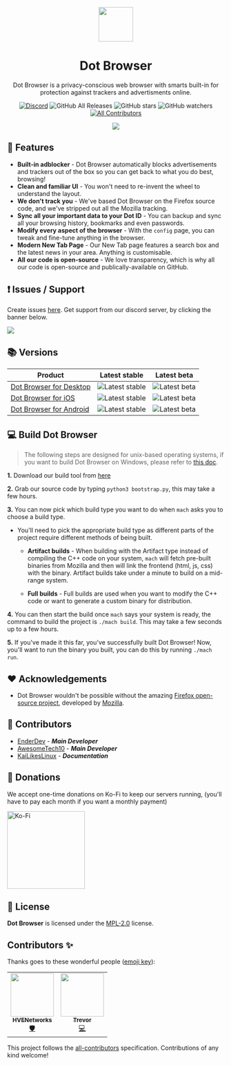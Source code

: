 <div align="center">
<img src="https://raw.githubusercontent.com/dothq/browser/main/browser/branding/dot/default64.png" height="80" length="80">

# Dot Browser
Dot Browser is a privacy-conscious web browser with smarts built-in for protection against trackers and advertisments online.

[![Discord](https://discordapp.com/api/guilds/525056817399726102/widget.png?style=shield)](https://invite.gg/dot)
![GitHub All Releases](https://img.shields.io/github/downloads/dothq/browser/total?color=black) ![GitHub stars](https://img.shields.io/github/stars/dothq/browser?style=social) ![GitHub watchers](https://img.shields.io/github/watchers/dothq/browser?style=social) <!-- ALL-CONTRIBUTORS-BADGE:START - Do not remove or modify this section -->[![All Contributors](https://img.shields.io/badge/all_contributors-3-orange.svg?style=flat-square)](#contributors-)
<!-- ALL-CONTRIBUTORS-BADGE:END -->

<img src="https://dothq.co/static/landing-showcase-0a396cdd550cc2515aa0925f4aa01f31.png" />

</div>

## 🚀 Features

* **Built-in adblocker** - Dot Browser automatically blocks advertisements and trackers out of the box so you can get back to what you do best, browsing!
* **Clean and familiar UI** - You won't need to re-invent the wheel to understand the layout.
* **We don't track you** - We've based Dot Browser on the Firefox source code, and we've stripped out all the Mozilla tracking.
* **Sync all your important data to your Dot ID** - You can backup and sync all your browsing history, bookmarks and even passwords.
* **Modify every aspect of the browser** - With the `config` page, you can tweak and fine-tune anything in the browser. 
* **Modern New Tab Page** - Our New Tab page features a search box and the latest news in your area. Anything is customisable.
* **All our code is open-source** - We love transparency, which is why all our code is open-source and publically-available on GitHub.

## ❗ Issues / Support
Create issues [here](https://github.com/dothq/browser/issues/new). Get support from our discord server, by clicking the banner below.

<a href="https://invite.gg/dot">
  <img src="https://discordapp.com/api/guilds/525056817399726102/widget.png?style=banner2" />
</a>

## 📚 Versions

Product | Latest stable | Latest beta
---|---|---
[Dot Browser for Desktop](https://github.com/dothq/browser-ff) | ![Latest stable](https://img.shields.io/github/v/release/dothq/browser-ff?color=white&label=latest%20version) | ![Latest beta](https://img.shields.io/github/v/release/dothq/browser-ff?color=white&include_prereleases&label=latest%20beta%20version)
[Dot Browser for iOS](https://github.com/dothq/browser-ios) | ![Latest stable](https://img.shields.io/github/v/release/dothq/browser-ios?color=white&label=latest%20version) | ![Latest beta](https://img.shields.io/github/v/release/dothq/browser-ios?color=white&include_prereleases&label=latest%20beta%20version)
[Dot Browser for Android](https://github.com/dothq/browser-android) | ![Latest stable](https://img.shields.io/github/v/release/dothq/browser-android?color=white&label=latest%20version) | ![Latest beta](https://img.shields.io/github/v/release/dothq/browser-android?color=white&include_prereleases&label=latest%20beta%20version)


## 💻 Build Dot Browser
> The following steps are designed for unix-based operating systems, if you want to build Dot Browser on Windows, please refer to [this doc](https://dothq.github.io/browser/build-for-windows).

**1.** Download our build tool from [here](https://raw.githubusercontent.com/dothq/browser/main/bootstrap.py)

**2.** Grab our source code by typing `python3 bootstrap.py`, this may take a few hours.

**3.** You can now pick which build type you want to do when `mach` asks you to choose a build type.
  * You'll need to pick the appropriate build type as different parts of the project require different methods of being built.
  
    * **Artifact builds** - When building with the Artifact type instead of compiling the C++ code on your system, `mach` will fetch pre-built binaries from Mozilla and then   will link the frontend (html, js, css) with the binary. Artifact builds take under a minute to build on a mid-range system.
    
    * **Full builds** - Full builds are used when you want to modify the C++ code or want to generate a custom binary for distribution.
    
**4.** You can then start the build once `mach` says your system is ready, the command to build the project is `./mach build`. This may take a few seconds up to a few hours.

**5.** If you've made it this far, you've successfully built Dot Browser! Now, you'll want to run the binary you built, you can do this by running `./mach run`.

## ❤️ Acknowledgements
- Dot Browser wouldn't be possible without the amazing [Firefox open-source project](https://hg.mozilla.org/mozilla-central/), developed by [Mozilla](https://mozilla.org).

## 🤝 Contributors
- [EnderDev](https://github.com/EnderDev) - ***Main Developer***
- [AwesomeTech10](https://github.com/AwesomeTech10) - ***Main Developer***
- [KaiLikesLinux](https://github.com/KaiLikesLinux) - ***Documentation***

## 💸 Donations
We accept one-time donations on Ko-Fi to keep our servers running, (you'll have to pay each month if you want a monthly payment)

<a href="https://ko-fi.com/dothq">
  <img alt="Ko-Fi" width="180" src="https://i.imgur.com/Di0tfki.png" />
</a>

## 📜 License
**Dot Browser** is licensed under the [MPL-2.0](https://www.mozilla.org/en-US/MPL/2.0) license.

## Contributors ✨

Thanks goes to these wonderful people ([emoji key](https://allcontributors.org/docs/en/emoji-key)):

<!-- ALL-CONTRIBUTORS-LIST:START - Do not remove or modify this section -->
<!-- prettier-ignore-start -->
<!-- markdownlint-disable -->
<table>
  <tr>
    <td align="center"><a href="https://github.com/HVENetworks"><img src="https://avatars2.githubusercontent.com/u/36706682?v=4" width="100px;" alt=""/><br /><sub><b>HVENetworks</b></sub></a><br /><a href="#security-HVENetworks" title="Security">🛡️</a></td>
    <td align="center"><a href="http://awesometech10.js.org"><img src="https://avatars1.githubusercontent.com/u/22264706?v=4" width="100px;" alt=""/><br /><sub><b>Trevor</b></sub></a><br /><a href="https://github.com/dothq/browser/commits?author=AwesomeTech10" title="Code">💻</a></td>

  </tr>
</table>

<!-- markdownlint-enable -->
<!-- prettier-ignore-end -->
<!-- ALL-CONTRIBUTORS-LIST:END -->

This project follows the [all-contributors](https://github.com/all-contributors/all-contributors) specification. Contributions of any kind welcome!

